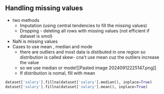 ## Handling missing values
- two methods
	- Imputation (using central tendencies to fill the missing values)
	- Dropping - deleting all rows with missing values (not efficient if dataset is smol)
- NaN is missing values
- Cases to use mean , median and mode
	- there are outliers and most data is distibuted in one region so distribution is called skew- cna't use mean cuz the outliers increase the value
	- so we use median or mode![[Pasted image 20240912225147.png]]
	- If distribution is nomal, fill with mean
```py
dataset['salary'].fillna(dataset['salary'].median(), inplace=True)
dataset['salary'].fillna(dataset['salary'].mean(), inplace=True)
```